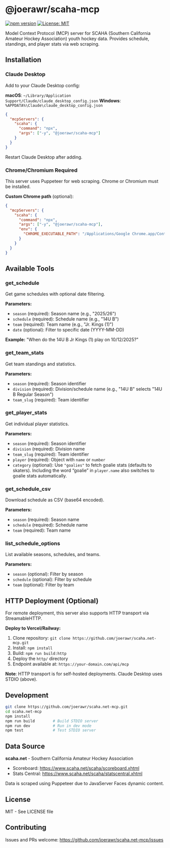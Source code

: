 # @joerawr/scaha-mcp

[![npm version](https://badge.fury.io/js/@joerawr%2Fscaha-mcp.svg)](https://www.npmjs.com/package/@joerawr/scaha-mcp)
[![License: MIT](https://img.shields.io/badge/License-MIT-yellow.svg)](https://opensource.org/licenses/MIT)

Model Context Protocol (MCP) server for SCAHA (Southern California Amateur Hockey Association) youth hockey data. Provides schedule, standings, and player stats via web scraping.

## Installation

### Claude Desktop

Add to your Claude Desktop config:

**macOS**: `~/Library/Application Support/Claude/claude_desktop_config.json`
**Windows**: `%APPDATA%\Claude\claude_desktop_config.json`

```json
{
  "mcpServers": {
    "scaha": {
      "command": "npx",
      "args": ["-y", "@joerawr/scaha-mcp"]
    }
  }
}
```

Restart Claude Desktop after adding.

### Chrome/Chromium Required

This server uses Puppeteer for web scraping. Chrome or Chromium must be installed.

**Custom Chrome path** (optional):
```json
{
  "mcpServers": {
    "scaha": {
      "command": "npx",
      "args": ["-y", "@joerawr/scaha-mcp"],
      "env": {
        "CHROME_EXECUTABLE_PATH": "/Applications/Google Chrome.app/Contents/MacOS/Google Chrome"
      }
    }
  }
}
```

## Available Tools

### get_schedule
Get game schedules with optional date filtering.

**Parameters:**
- `season` (required): Season name (e.g., "2025/26")
- `schedule` (required): Schedule name (e.g., "14U B")
- `team` (required): Team name (e.g., "Jr. Kings (1)")
- `date` (optional): Filter to specific date (YYYY-MM-DD)

**Example:** "When do the 14U B Jr Kings (1) play on 10/12/2025?"

### get_team_stats
Get team standings and statistics.

**Parameters:**
- `season` (required): Season identifier
- `division` (required): Division/schedule name (e.g., "14U B" selects "14U B Regular Season")
- `team_slug` (required): Team identifier

### get_player_stats
Get individual player statistics.

**Parameters:**
- `season` (required): Season identifier
- `division` (required): Division name
- `team_slug` (required): Team identifier
- `player` (required): Object with `name` or `number`
- `category` (optional): Use `"goalies"` to fetch goalie stats (defaults to skaters). Including the word “goalie” in `player.name` also switches to goalie stats automatically.

### get_schedule_csv
Download schedule as CSV (base64 encoded).

**Parameters:**
- `season` (required): Season name
- `schedule` (required): Schedule name
- `team` (required): Team name

### list_schedule_options
List available seasons, schedules, and teams.

**Parameters:**
- `season` (optional): Filter by season
- `schedule` (optional): Filter by schedule
- `team` (optional): Filter by team

## HTTP Deployment (Optional)

For remote deployment, this server also supports HTTP transport via StreamableHTTP.

**Deploy to Vercel/Railway:**
1. Clone repository: `git clone https://github.com/joerawr/scaha.net-mcp.git`
2. Install: `npm install`
3. Build: `npm run build:http`
4. Deploy the `http/` directory
5. Endpoint available at: `https://your-domain.com/api/mcp`

**Note**: HTTP transport is for self-hosted deployments. Claude Desktop uses STDIO (above).

## Development

```bash
git clone https://github.com/joerawr/scaha.net-mcp.git
cd scaha.net-mcp
npm install
npm run build        # Build STDIO server
npm run dev          # Run in dev mode
npm test             # Test STDIO server
```

## Data Source

**scaha.net** - Southern California Amateur Hockey Association
- Scoreboard: https://www.scaha.net/scaha/scoreboard.xhtml
- Stats Central: https://www.scaha.net/scaha/statscentral.xhtml

Data is scraped using Puppeteer due to JavaServer Faces dynamic content.

## License

MIT - See LICENSE file

## Contributing

Issues and PRs welcome: https://github.com/joerawr/scaha.net-mcp/issues
